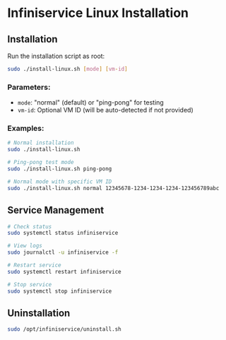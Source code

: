 # Infiniservice Linux Installation

## Installation

Run the installation script as root:

```bash
sudo ./install-linux.sh [mode] [vm-id]
```

### Parameters:
- `mode`: "normal" (default) or "ping-pong" for testing
- `vm-id`: Optional VM ID (will be auto-detected if not provided)

### Examples:

```bash
# Normal installation
sudo ./install-linux.sh

# Ping-pong test mode
sudo ./install-linux.sh ping-pong

# Normal mode with specific VM ID
sudo ./install-linux.sh normal 12345678-1234-1234-1234-123456789abc
```

## Service Management

```bash
# Check status
sudo systemctl status infiniservice

# View logs
sudo journalctl -u infiniservice -f

# Restart service
sudo systemctl restart infiniservice

# Stop service
sudo systemctl stop infiniservice
```

## Uninstallation

```bash
sudo /opt/infiniservice/uninstall.sh
```
